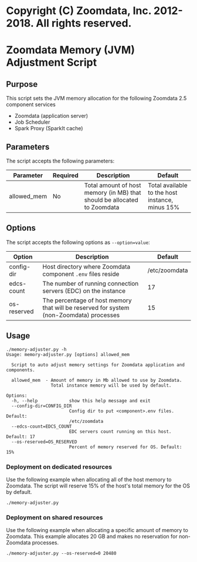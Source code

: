 # Copyright (C) Zoomdata, Inc. 2012-2018. All rights reserved.

# Zoomdata Memory (JVM) Adjustment Script

## Purpose
This script sets the JVM memory allocation for the following Zoomdata 2.5 component services
- Zoomdata (application server)
- Job Scheduler
- Spark Proxy (SparkIt cache)

## Parameters
The script accepts the following parameters:

| Parameter |  Required  |  Description  |  Default  |
| --- | --- | --- | --- |
| allowed_mem | No | Total amount of host memory (in MB) that should be allocated to Zoomdata | Total available to the host instance, minus 15%

## Options
The script accepts the following options as `--option=value`:

| Option |  Description  |  Default  |
| --- | --- | --- |
| config-dir | Host directory where Zoomdata component `.env` files reside | /etc/zoomdata
| edcs-count | The number of running connection servers (EDC) on the instance | 17
| os-reserved | The percentage of host memory that will be reserved for system (non-Zoomdata) processes | 15

## Usage
```
./memory-adjuster.py -h
Usage: memory-adjuster.py [options] allowed_mem

  Script to auto adjust memory settings for Zoomdata application and components.

  allowed_mem  - Amount of memory in Mb allowed to use by Zoomdata.
                 Total instance memory will be used by default.

Options:
  -h, --help            show this help message and exit
  --config-dir=CONFIG_DIR
                        Config dir to put <component>.env files. Default:
                        /etc/zoomdata
  --edcs-count=EDCS_COUNT
                        EDC servers count running on this host. Default: 17
  --os-reserved=OS_RESERVED
                        Percent of memory reserved for OS. Default: 15%
```

### Deployment on dedicated resources
Use the following example when allocating all of the host memory to Zoomdata. The script will reserve 15% of the host's total memory for the OS by default.
```
./memory-adjuster.py
```

### Deployment on shared resources
Use the following example when allocating a specific amount of memory to Zoomdata. This example allocates 20 GB and makes no reservation for non-Zoomdata processes.
```
./memory-adjuster.py --os-reserved=0 20480
```
